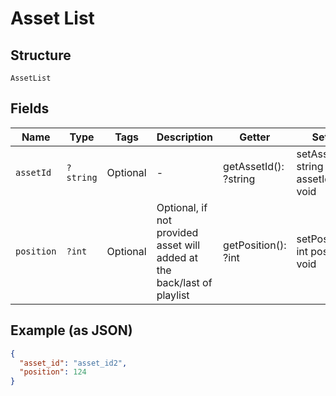
# Asset List

## Structure

`AssetList`

## Fields

| Name | Type | Tags | Description | Getter | Setter |
|  --- | --- | --- | --- | --- | --- |
| `assetId` | `?string` | Optional | - | getAssetId(): ?string | setAssetId(?string assetId): void |
| `position` | `?int` | Optional | Optional, if not provided asset will added at the back/last of playlist | getPosition(): ?int | setPosition(?int position): void |

## Example (as JSON)

```json
{
  "asset_id": "asset_id2",
  "position": 124
}
```

